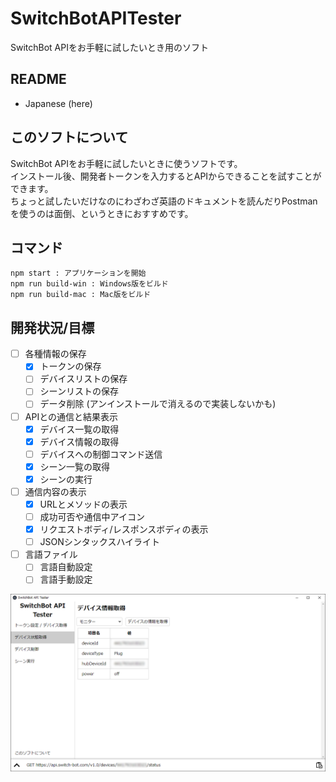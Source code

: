# SwitchBotAPITester

SwitchBot APIをお手軽に試したいとき用のソフト

## README

- Japanese (here)

## このソフトについて

SwitchBot APIをお手軽に試したいときに使うソフトです。  
インストール後、開発者トークンを入力するとAPIからできることを試すことができます。  
ちょっと試したいだけなのにわざわざ英語のドキュメントを読んだりPostmanを使うのは面倒、というときにおすすめです。

## コマンド

	npm start : アプリケーションを開始
	npm run build-win : Windows版をビルド
	npm run build-mac : Mac版をビルド

## 開発状況/目標

- [ ] 各種情報の保存
	- [x] トークンの保存
	- [ ] デバイスリストの保存
	- [ ] シーンリストの保存
	- [ ] データ削除 (アンインストールで消えるので実装しないかも)
- [ ] APIとの通信と結果表示
	- [x] デバイス一覧の取得
	- [x] デバイス情報の取得
	- [ ] デバイスへの制御コマンド送信
	- [x] シーン一覧の取得
	- [x] シーンの実行
- [ ] 通信内容の表示
	- [x] URLとメソッドの表示
	- [ ] 成功可否や通信中アイコン
	- [x] リクエストボディ/レスポンスボディの表示
	- [ ] JSONシンタックスハイライト
- [ ] 言語ファイル
	- [ ] 言語自動設定
	- [ ] 言語手動設定

![デバイス情報取得の様子](images/SS20220123.png)
